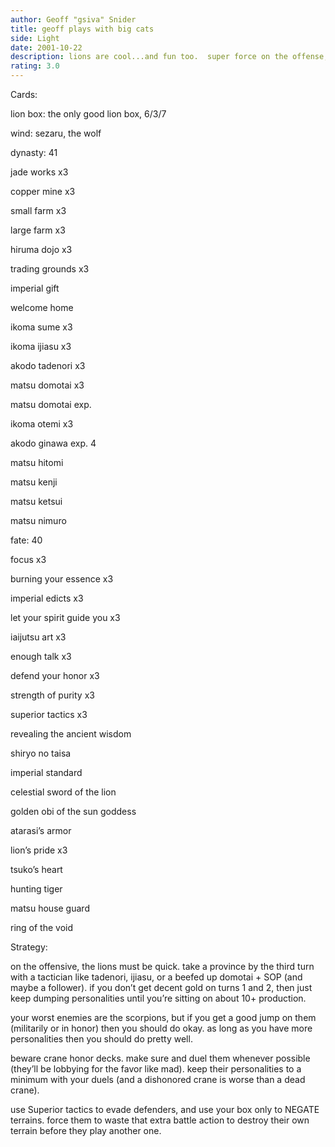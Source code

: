 ```yaml
---
author: Geoff "gsiva" Snider
title: geoff plays with big cats
side: Light
date: 2001-10-22
description: lions are cool...and fun too.  super force on the offense, plus defensive honor/dishonor duels.
rating: 3.0
---
```

Cards: 

lion box:  the only good lion box, 6/3/7

wind: sezaru, the wolf

dynasty: 41

jade works x3
copper mine x3
small farm x3
large farm x3
hiruma dojo x3
trading grounds x3
imperial gift
welcome home
ikoma sume x3
ikoma ijiasu x3
akodo tadenori x3
matsu domotai x3
matsu domotai exp.
ikoma otemi x3
akodo ginawa exp. 4
matsu hitomi
matsu kenji
matsu ketsui
matsu nimuro

fate: 40

focus x3
burning your essence x3
imperial edicts x3
let your spirit guide you x3
iaijutsu art x3
enough talk x3
defend your honor x3
strength of purity x3
superior tactics x3
revealing the ancient wisdom
shiryo no taisa
imperial standard
celestial sword of the lion
golden obi of the sun goddess
atarasi’s armor
lion’s pride x3
tsuko’s heart
hunting tiger
matsu house guard
ring of the void



Strategy: 

on the offensive, the lions must be quick.  take a province by the third turn with a tactician like tadenori, ijiasu, or a beefed up domotai + SOP (and maybe a follower).  if you don’t get decent gold on turns 1 and 2, then just keep dumping personalities until you’re sitting on about 10+ production.  

your worst enemies are the scorpions, but if you get a good jump on them (militarily or in honor) then you should do okay.  as long as you have more personalities then you should do pretty well.

beware crane honor decks.  make sure and duel them whenever possible (they’ll be lobbying for the favor like mad).  keep their personalities to a minimum with your duels (and a dishonored crane is worse than a dead crane).  

use Superior tactics to evade defenders, and use your box only to NEGATE terrains.  force them to waste that extra battle action to destroy their own terrain before they play another one. 